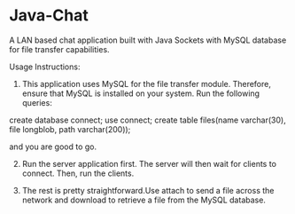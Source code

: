 # Java-Chat
A LAN based chat application built with Java Sockets with MySQL database for file transfer capabilities.

Usage Instructions:

1. This application uses MySQL for the file transfer module. Therefore, ensure that MySQL is installed on your system. Run the following queries:

create database connect;
use connect;
create table files(name varchar(30), file longblob, path varchar(200));

and you are good to go.

2. Run the server application first. The server will then wait for clients to connect. Then, run the clients.

3. The rest is pretty straightforward.Use attach to send a file across the network and download to retrieve a file from the MySQL database.
